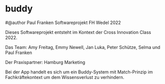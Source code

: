 # buddy
#@author Paul Franken
Softwareprojekt FH Wedel 2022

Dieses Softwareprojekt entsteht im Kontext der Cross Innovation Class 2022.

Das Team: Amy Freitag, Emmy Newell, Jan Luka, Peter Schütze, Selma      und Paul Franken

Der Praxispartner: Hamburg Marketing

Bei der App handelt es sich um ein Buddy-System mit Match-Prinzip im Fachkräftekontext um dem
Wissensverlust zu verhindern.



